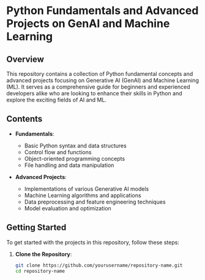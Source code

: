 # Python Fundamentals and Advanced Projects on GenAI and Machine Learning

## Overview

This repository contains a collection of Python fundamental concepts and advanced projects focusing on Generative AI (GenAI) and Machine Learning (ML). It serves as a comprehensive guide for beginners and experienced developers alike who are looking to enhance their skills in Python and explore the exciting fields of AI and ML.

## Contents

- **Fundamentals**: 
  - Basic Python syntax and data structures
  - Control flow and functions
  - Object-oriented programming concepts
  - File handling and data manipulation

- **Advanced Projects**:
  - Implementations of various Generative AI models
  - Machine Learning algorithms and applications
  - Data preprocessing and feature engineering techniques
  - Model evaluation and optimization

## Getting Started

To get started with the projects in this repository, follow these steps:

1. **Clone the Repository**:
   ```bash
   git clone https://github.com/yourusername/repository-name.git
   cd repository-name
